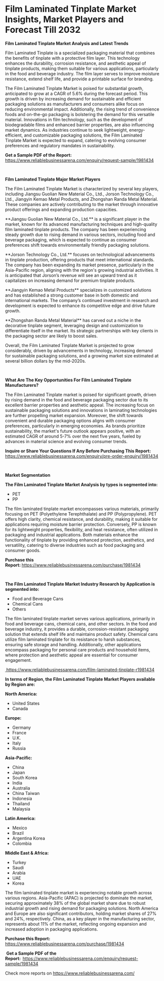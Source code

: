 <p><h1>Film Laminated Tinplate Market Insights, Market Players and Forecast Till 2032</h1></p><p><strong>Film Laminated Tinplate Market Analysis and Latest Trends</strong></p>
<p><p>Film Laminated Tinplate is a specialized packaging material that combines the benefits of tinplate with a protective film layer. This technology enhances the durability, corrosion resistance, and aesthetic appeal of tinplate products, making them suitable for various applications, particularly in the food and beverage industry. The film layer serves to improve moisture resistance, extend shelf life, and provide a printable surface for branding.</p><p>The Film Laminated Tinplate Market is poised for substantial growth, anticipated to grow at a CAGR of 5.6% during the forecast period. This growth is driven by increasing demand for sustainable and efficient packaging solutions as manufacturers and consumers alike focus on reducing environmental impact. Additionally, the rising trend of convenience foods and on-the-go packaging is bolstering the demand for this versatile material. Innovations in film technology, such as the development of biodegradable films and enhanced barrier properties, are also influencing market dynamics. As industries continue to seek lightweight, energy-efficient, and customizable packaging solutions, the Film Laminated Tinplate Market is expected to expand, catering to evolving consumer preferences and regulatory mandates in sustainability.</p></p>
<p><strong>Get a Sample PDF of the Report:&nbsp;</strong> <a href="https://www.reliablebusinessarena.com/enquiry/request-sample/1981434?utm_campaign=2990&utm_medium=2&utm_source=Github&utm_content=ia&utm_term=03042025&utm_id=film-laminated-tinplate">https://www.reliablebusinessarena.com/enquiry/request-sample/1981434</a></p>
<p>&nbsp;</p>
<p><strong>Film Laminated Tinplate Major Market Players</strong></p>
<p><p>The Film Laminated Tinplate Market is characterized by several key players, including Jiangsu Guolian New Material Co., Ltd., Jorson Technology Co., Ltd., Jiangyin Kemao Metal Products, and Zhongshan Randa Metal Material. These companies are actively contributing to the market through innovative product offerings and expanding production capacities.</p><p>**Jiangsu Guolian New Material Co., Ltd.** is a significant player in the market, known for its advanced manufacturing techniques and high-quality film laminated tinplate products. The company has been experiencing steady growth due to rising demand in various sectors, including food and beverage packaging, which is expected to continue as consumer preferences shift towards environmentally friendly packaging solutions.</p><p>**Jorson Technology Co., Ltd.** focuses on technological advancements in tinplate production, offering products that meet international standards. The company has been expanding its market presence, particularly in the Asia-Pacific region, aligning with the region's growing industrial activities. It is anticipated that Jorson’s revenue will see an upward trend as it capitalizes on increasing demand for premium tinplate products.</p><p>**Jiangyin Kemao Metal Products** specializes in customized solutions and has established a strong customer base in both domestic and international markets. The company’s continued investment in research and development is expected to enhance its competitive edge and drive future growth.</p><p>**Zhongshan Randa Metal Material** has carved out a niche in the decorative tinplate segment, leveraging design and customization to differentiate itself in the market. Its strategic partnerships with key clients in the packaging sector are likely to boost sales.</p><p>Overall, the Film Laminated Tinplate Market is projected to grow considerably, driven by advancements in technology, increasing demand for sustainable packaging solutions, and a growing market size estimated at several billion dollars by the mid-2020s.</p></p>
<p>&nbsp;</p>
<p><strong>What Are The Key Opportunities For Film Laminated Tinplate Manufacturers?</strong></p>
<p><p>The Film Laminated Tinplate market is poised for significant growth, driven by rising demand in the food and beverage packaging sector due to its excellent barrier properties and aesthetic appeal. The increasing focus on sustainable packaging solutions and innovations in laminating technologies are further propelling market expansion. Moreover, the shift towards convenient and durable packaging options aligns with consumer preferences, particularly in emerging economies. As brands prioritize sustainability, the market's future outlook appears positive, with an estimated CAGR of around 5-7% over the next five years, fueled by advances in material science and evolving consumer trends.</p></p>
<p><strong>Inquire or Share Your Questions If Any Before Purchasing This Report:</strong> <a href="https://www.reliablebusinessarena.com/enquiry/pre-order-enquiry/1981434?utm_campaign=2990&utm_medium=2&utm_source=Github&utm_content=ia&utm_term=03042025&utm_id=film-laminated-tinplate">https://www.reliablebusinessarena.com/enquiry/pre-order-enquiry/1981434</a></p>
<p>&nbsp;</p>
<p><strong>Market Segmentation</strong></p>
<p><strong>The Film Laminated Tinplate Market Analysis by types is segmented into:</strong></p>
<p><ul><li>PET</li><li>PP</li></ul></p>
<p><p>The film laminated tinplate market encompasses various materials, primarily focusing on PET (Polyethylene Terephthalate) and PP (Polypropylene). PET offers high clarity, chemical resistance, and durability, making it suitable for applications requiring moisture barrier protection. Conversely, PP is known for its lightweight properties, flexibility, and heat resistance, often utilized in packaging and industrial applications. Both materials enhance the functionality of tinplate by providing enhanced protection, aesthetics, and versatility, catering to diverse industries such as food packaging and consumer goods.</p></p>
<p><strong>Purchase this Report:&nbsp;</strong><a href="https://www.reliablebusinessarena.com/purchase/1981434?utm_campaign=2990&utm_medium=2&utm_source=Github&utm_content=ia&utm_term=03042025&utm_id=film-laminated-tinplate">https://www.reliablebusinessarena.com/purchase/1981434</a></p>
<p>&nbsp;</p>
<p><strong>The Film Laminated Tinplate Market Industry Research by Application is segmented into:</strong></p>
<p><ul><li>Food and Beverage Cans</li><li>Chemical Cans</li><li>Others</li></ul></p>
<p><p>The film laminated tinplate market serves various applications, primarily in food and beverage cans, chemical cans, and other sectors. In the food and beverage industry, it provides a durable, corrosion-resistant packaging solution that extends shelf life and maintains product safety. Chemical cans utilize film laminated tinplate for its resistance to harsh substances, ensuring safe storage and handling. Additionally, other applications encompass packaging for personal care products and household items, where protection and aesthetic appeal are essential for consumer engagement.</p></p>
<p><a href="https://www.reliablebusinessarena.com/film-laminated-tinplate-r1981434?utm_campaign=2990&utm_medium=2&utm_source=Github&utm_content=ia&utm_term=03042025&utm_id=film-laminated-tinplate">&nbsp;https://www.reliablebusinessarena.com/film-laminated-tinplate-r1981434</a></p>
<p><strong>In terms of Region, the Film Laminated Tinplate Market Players available by Region are:</strong></p>
<p>
    <p> <strong> North America: </strong>
        <ul>
            <li>United States</li>
            <li>Canada</li>
        </ul>
        </p> 
    <p> <strong> Europe: </strong>
        <ul>
            <li>Germany</li>
            <li>France</li>
            <li>U.K.</li>
            <li>Italy</li>
            <li>Russia</li>
        </ul>
        </p> 
    <p> <strong> Asia-Pacific: </strong>
        <ul>
            <li>China</li>
            <li>Japan</li>
            <li>South Korea</li>
            <li>India</li>
            <li>Australia</li>
            <li>China Taiwan</li>
            <li>Indonesia</li>
            <li>Thailand</li>
            <li>Malaysia</li>
        </ul>
        </p> 
    <p> <strong> Latin America: </strong>
        <ul>
            <li>Mexico</li>
            <li>Brazil</li>
            <li>Argentina Korea</li>
            <li>Colombia</li>
        </ul>
        </p> 
    <p> <strong> Middle East & Africa: </strong>
        <ul>
            <li>Turkey</li>
            <li>Saudi</li>
            <li>Arabia</li>
            <li>UAE</li>
            <li>Korea</li>
        </ul>
    </p>
    </p>
<p><p>The film laminated tinplate market is experiencing notable growth across various regions. Asia-Pacific (APAC) is projected to dominate the market, securing approximately 38% of the global market share due to robust industrial growth and rising demand for packaging solutions. North America and Europe are also significant contributors, holding market shares of 27% and 24%, respectively. China, as a key player in the manufacturing sector, represents about 11% of the market, reflecting ongoing expansion and increased adoption in packaging applications.</p></p>
<p><strong>Purchase this Report: </strong><a href="https://www.reliablebusinessarena.com/purchase/1981434?utm_campaign=2990&utm_medium=2&utm_source=Github&utm_content=ia&utm_term=03042025&utm_id=film-laminated-tinplate">https://www.reliablebusinessarena.com/purchase/1981434</a></p>
<p>&nbsp;<strong>Get a Sample PDF of the Report:&nbsp;&nbsp;</strong><a href="https://www.reliablebusinessarena.com/enquiry/request-sample/1981434?utm_campaign=2990&utm_medium=2&utm_source=Github&utm_content=ia&utm_term=03042025&utm_id=film-laminated-tinplate">https://www.reliablebusinessarena.com/enquiry/request-sample/1981434</a></p>
<p><strong></strong></p>
<p>Check more reports on <a href="https://www.reliablebusinessarena.com/?utm_campaign=2990&utm_medium=2&utm_source=Github&utm_content=ia&utm_term=03042025&utm_id=film-laminated-tinplate">https://www.reliablebusinessarena.com/</a></p>